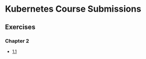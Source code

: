 # Kubernetes Course Submissions

## Exercises 

### Chapter 2 

- [1.1](https://github.com/laurijuhani/KubernetesCourse/tree/1.1/log_output)